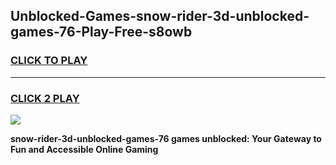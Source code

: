 
## Unblocked-Games-snow-rider-3d-unblocked-games-76-Play-Free-s8owb
<h3>
<a href="https://premium76.site?title=snow-rider-3d-unblocked-games-76&ref=21A">CLICK TO PLAY</a></h3>
<hr>

<h3>
<a href="https://premium76.site?title=snow-rider-3d-unblocked-games-76&ref=21A">CLICK 2 PLAY</a>
  
</h3>

<a href="https://premium76.site?title=snow-rider-3d-unblocked-games-76&ref=21A"><img src="https://clearcache.store/games.png"></a>


**snow-rider-3d-unblocked-games-76 games unblocked: Your Gateway to Fun and Accessible Online Gaming**
